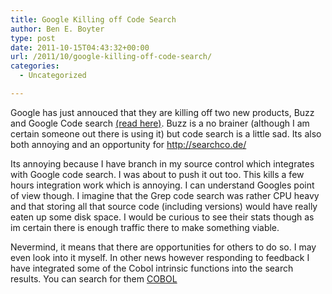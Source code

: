 ```yaml
---
title: Google Killing off Code Search
author: Ben E. Boyter
type: post
date: 2011-10-15T04:43:32+00:00
url: /2011/10/google-killing-off-code-search/
categories:
  - Uncategorized

---
```

Google has just annouced that they are killing off two new products, Buzz and Google Code search [(read here)][1]. Buzz is a no brainer (although I am certain someone out there is using it) but code search is a little sad. Its also both annoying and an opportunity for http://searchco.de/

Its annoying because I have branch in my source control which integrates with Google code search. I was about to push it out too. This kills a few hours integration work which is annoying. I can understand Googles point of view though. I imagine that the Grep code search was rather CPU heavy and that storing all that source code (including versions) would have really eaten up some disk space. I would be curious to see their stats though as im certain there is enough traffic there to make something viable.

Nevermind, it means that there are opportunities for others to do so. I may even look into it myself. In other news however responding to feedback I have integrated some of the Cobol intrinsic functions into the search results. You can search for them [COBOL][2]

 [1]: http://news.ycombinator.com/item?id=3112029
 [2]: http://searchco.de/?q=cobol